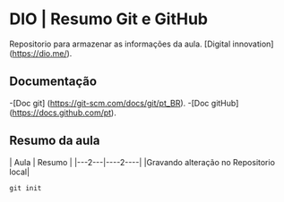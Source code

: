 
# DIO | Resumo Git e GitHub

Repositorio para armazenar as informações da aula.
[Digital innovation] (https://dio.me/).

## Documentação
-[Doc git] (https://git-scm.com/docs/git/pt_BR).
-[Doc gitHub] (https://docs.github.com/pt).

## Resumo da aula

| Aula | Resumo |
|---2---|----2----|
|Gravando alteração no Repositorio local|

```
git init
```
